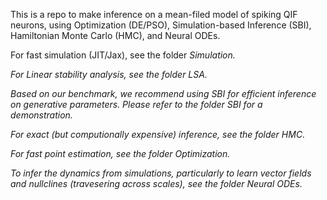 This is a repo to make inference on a mean-filed model of spiking QIF neurons, using Optimization (DE/PSO), Simulation-based Inference (SBI), Hamiltonian Monte Carlo (HMC), and Neural ODEs.


For fast simulation (JIT/Jax), see the folder <em> Simulation<em>.

For Linear stability analysis, see the folder <em> LSA<em>.


Based on our benchmark, we recommend using SBI for efficient inference on generative parameters. Please refer to the folder <em>SBI<em> for a demonstration.


For exact (but computionally expensive) inference, see the folder <em> HMC<em>.


For fast point estimation, see the folder <em> Optimization<em>.



To infer the dynamics from simulations, particularly to learn vector fields and nullclines (travesering across scales), see the folder <em> Neural ODEs<em>.
